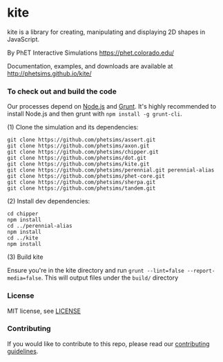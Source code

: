 kite
=======

kite is a library for creating, manipulating and displaying 2D shapes in JavaScript.

By PhET Interactive Simulations
https://phet.colorado.edu/

Documentation, examples, and downloads are available at http://phetsims.github.io/kite/

### To check out and build the code

Our processes depend on [Node.js](http://nodejs.org/) and [Grunt](http://gruntjs.com/). It's highly recommended to install
Node.js and then grunt with `npm install -g grunt-cli`.

(1) Clone the simulation and its dependencies:
```
git clone https://github.com/phetsims/assert.git
git clone https://github.com/phetsims/axon.git
git clone https://github.com/phetsims/chipper.git
git clone https://github.com/phetsims/dot.git
git clone https://github.com/phetsims/kite.git
git clone https://github.com/phetsims/perennial.git perennial-alias
git clone https://github.com/phetsims/phet-core.git
git clone https://github.com/phetsims/sherpa.git
git clone https://github.com/phetsims/tandem.git
```

(2) Install dev dependencies:
```
cd chipper
npm install
cd ../perennial-alias
npm install
cd ../kite
npm install
```

(3) Build kite

Ensure you're in the kite directory and run `grunt --lint=false --report-media=false`. This will output files under the `build/` directory

### License

MIT license, see [LICENSE](LICENSE)

### Contributing
If you would like to contribute to this repo, please read our [contributing guidelines](https://github.com/phetsims/community/blob/main/CONTRIBUTING.md).
